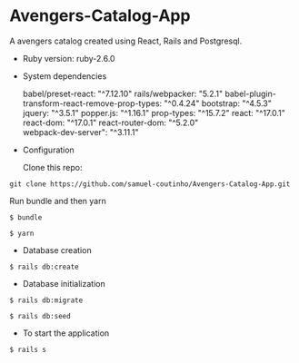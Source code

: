 # Avengers-Catalog-App

A avengers catalog created using React, Rails and Postgresql.

* Ruby version: ruby-2.6.0

* System dependencies

    babel/preset-react: "^7.12.10"
    rails/webpacker: "5.2.1"
    babel-plugin-transform-react-remove-prop-types: "^0.4.24"
    bootstrap: "^4.5.3"
    jquery: "^3.5.1"
    popper.js: "^1.16.1"
    prop-types: "^15.7.2"
    react: "^17.0.1"
    react-dom: "^17.0.1"
    react-router-dom: "^5.2.0"  
    webpack-dev-server": "^3.11.1"

* Configuration

  Clone this repo:

```
git clone https://github.com/samuel-coutinho/Avengers-Catalog-App.git
```
  Run bundle and then yarn
  
```
$ bundle
```

```
$ yarn
```

* Database creation
```
$ rails db:create
```

* Database initialization
```
$ rails db:migrate
```
```
$ rails db:seed
```
* To start the application
```
$ rails s
```




